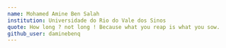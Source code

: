 ```yaml
---
name: Mohamed Amine Ben Salah
institution: Universidade do Rio do Vale dos Sinos 
quote: How long ? not long ! Because what you reap is what you sow.
github_user: daminebenq
---
```

